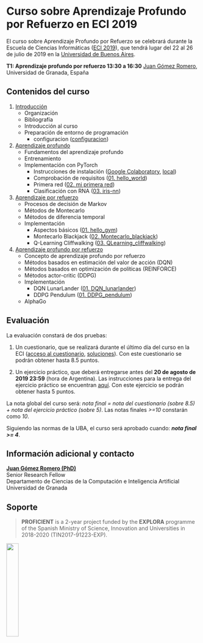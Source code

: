 # Curso sobre Aprendizaje Profundo por Refuerzo en ECI 2019
El curso sobre Aprendizaje Profundo por Refuerzo se celebrará durante la Escuela de Ciencias Informáticas ([ECI 2019](https://eci2019.dc.uba.ar)), que tendrá lugar del 22 al 26 de julio de 2019 en la [Universidad de Buenos Aires](http://www.uba.ar).

**T1: Aprendizaje profundo por refuerzo 13:30 a 16:30**
[Juan Gómez Romero](https://decsai.ugr.es/~jgomez), Universidad de Granada, España

<!-- 
![](https://github.com/jgromero/eci2019-DRL/blob/master/programa-eci-2019.png) 
-->

## Contenidos del curso
1. [Introducción](https://github.com/jgromero/eci2019-DRL/blob/master/Tema%201%20-%20Introduccion/Introducción.pdf)
	- Organización
	- Bibliografía
	- Introducción al curso
	- Preparación de entorno de programación
		- configuracion ([configuracion](https://github.com/jgromero/eci2019-DRL/blob/master/configuracion.ipynb))
2. [Aprendizaje profundo](https://github.com/jgromero/eci2019-DRL/blob/master/Tema%202%20-%20Aprendizaje%20Profundo/Aprendizaje%20profundo.pdf)
	- Fundamentos del aprendizaje profundo
	- Entrenamiento
	- Implementación con PyTorch 
		- Instrucciones de instalación ([Google Colaboratory](https://github.com/jgromero/eci2019-DRL/blob/master/Tema%202%20-%20Aprendizaje%20Profundo/Instrucciones%20Google%20Colab%20PyTorch.pdf), [local](https://github.com/jgromero/eci2019-DRL/blob/master/Tema%202%20-%20Aprendizaje%20Profundo/Instrucciones%20PyTorch%20local.pdf))
		- Comprobación de requisitos ([01. hello_world](https://github.com/jgromero/eci2019-DRL/blob/master/Tema%202%20-%20Aprendizaje%20Profundo/code/01.%20hello_world.ipynb))
		- Primera red ([02. mi primera red](https://github.com/jgromero/eci2019-DRL/blob/master/Tema%202%20-%20Aprendizaje%20Profundo/code/02.%20mi%20primera%20red.ipynb))
		- Clasificación con RNA ([03. iris-nn](https://github.com/jgromero/eci2019-DRL/blob/master/Tema%202%20-%20Aprendizaje%20Profundo/code/03.%20iris-nn.ipynb))
3. [Aprendizaje por refuerzo](https://github.com/jgromero/eci2019-DRL/blob/master/Tema%203%20-%20Aprendizaje%20por%20Refuerzo/Aprendizaje%20por%20refuerzo.pdf)
	- Procesos de decisión de Markov
	- Métodos de Montecarlo
	- Métodos de diferencia temporal
	- Implementación
		- Aspectos básicos ([01. hello_gym](https://github.com/jgromero/eci2019-DRL/blob/master/Tema%203%20-%20Aprendizaje%20por%20Refuerzo/code/01.%20hello_gym.ipynb))
		- Montecarlo Blackjack ([02. Montecarlo_blackjack](https://github.com/jgromero/eci2019-DRL/blob/master/Tema%203%20-%20Aprendizaje%20por%20Refuerzo/code/02.%20Montecarlo_blackjack.ipynb))
		<!-- - Montecarlo Cliffwalking ([02b. Montecarlo_cliffwalking](https://github.com/jgromero/eci2019-DRL/blob/master/Tema%203%20-%20Aprendizaje%20por%20Refuerzo/code/02.%20Montecarlo_cliffwalking.ipynb)) ** -->
		- Q-Learning Cliffwalking ([03. QLearning_cliffwalking](https://github.com/jgromero/eci2019-DRL/blob/master/Tema%203%20-%20Aprendizaje%20por%20Refuerzo/code/03.%20QLearning_cliffwalking.ipynb))
4. [Aprendizaje profundo por refuerzo](https://github.com/jgromero/eci2019-DRL/blob/master/Tema%204%20-%20Aprendizaje%20Profundo%20por%20Refuerzo/Aprendizaje%20profundo%20por%20refuerzo.pdf)
	- Concepto de aprendizaje profundo por refuerzo
	- Métodos basados en estimación del valor de acción (DQN)
	- Métodos basados en optimización de políticas (REINFORCE)
	- Métodos actor-critic (DDPG)
	- Implementación
		- DQN LunarLander ([01. DQN_lunarlander](https://github.com/jgromero/eci2019-DRL/blob/master/Tema%204%20-%20Aprendizaje%20Profundo%20por%20Refuerzo/code/dqn/01.%20DQN_lunarlander.ipynb))
		<!-- - DQN CartPole ([01b. DQN_cartpole](https://github.com/jgromero/eci2019-DRL/blob/master/Tema%204%20-%20Aprendizaje%20Profundo%20por%20Refuerzo/code/dqn/01b.%20DQN_cartpole.ipynb)) ** -->
		- DDPG Pendulum ([01. DDPG_pendulum](https://github.com/jgromero/eci2019-DRL/blob/master/Tema%204%20-%20Aprendizaje%20Profundo%20por%20Refuerzo/code/ddpg/01.%20DDPG_pendulum.ipynb))
	- AlphaGo
 
## Evaluación
La evaluación constará de dos pruebas:

1. Un cuestionario, que se realizará durante el último día del curso en la ECI ([acceso al cuestionario](http://sl.ugr.es/quizDRLsoluciones), [soluciones](https://github.com/jgromero/eci2019-DRL/blob/master/quiz/Aprendizaje%20Profundo%20por%20Refuerzo%20-%20Quiz%20Resuelto.pdf)). Con este cuestionario se podrán obtener hasta 8.5 puntos.

2. Un ejercicio práctico, que deberá entregarse antes del **20 de agosto de 2019 23:59** (hora de Argentina). Las instrucciones para la entrega del ejercicio práctico se encuentran [aquí](https://github.com/jgromero/eci2019-DRL/blob/master/ejercicio/Instrucciones%20para%20entrega%20del%20ejercicio.pdf). Con este ejercicio se podrán obtener hasta 5 puntos.

La nota global del curso será: _nota final = nota del cuestionario (sobre 8.5) + nota del ejercicio práctico (sobre 5)_. Las notas finales _>=10_ constarán como _10_.

Siguiendo las normas de la UBA, el curso será aprobado cuando: **_nota final >= 4_**.

## Información adicional y contacto
**[Juan Gómez Romero (PhD)](https://decsai.ugr.es/~jgomez)** </br>
Senior Research Fellow </br>
Departamento de Ciencias de la Computación e Inteligencia Artificial </br>
Universidad de Granada

## Soporte
>**PROFICIENT** is a 2-year project funded by the **EXPLORA** programme of the Spanish Ministry of Science, Innovation and Universities in 2018-2020 (TIN2017-91223-EXP).

<img align="left" width="25%" src="https://upload.wikimedia.org/wikipedia/commons/a/ad/Logotipo_del_Ministerio_de_Ciencia%2C_Innovación_y_Universidades.svg"/>